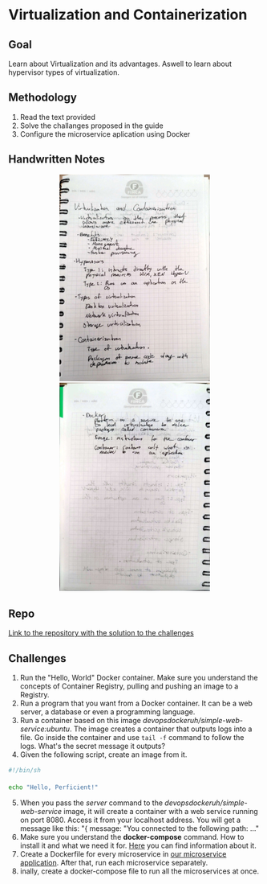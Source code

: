 # Virtualization and Containerization

## Goal 
Learn about Virtualization and its advantages. Aswell to learn about hypervisor types of virtualization. 
## Methodology 
  1) Read the text provided
  2) Solve the challanges proposed in the guide
  3) Configure the microservice aplication using Docker

## Handwritten Notes 
<p align="center">
    <img style = "width:300px" src="imgs/hw_notes/hw_notes_1.jpg">
    <img style = "width:300px" src="imgs/hw_notes/hw_notes_2.jpg">
</p>

## Repo 

[Link to the repository with the solution to the challenges](https://github.com/PJCB1998/DevOpsRampUpCh07)

## Challenges 

1)  Run the "Hello, World" Docker container. Make sure you understand the concepts of Container Registry, pulling and pushing an image to a Registry.
2)  Run a program that you want from a Docker container. It can be a web server, a database or even a programming language. 
3)  Run a container based on this image *devopsdockeruh/simple-web-service:ubuntu*. The image creates a container that outputs logs into a file. Go inside the container and use `tail -f` command to follow the logs. What's the secret message it outputs?
4)  Given the following script, create an image from it. 
```bash
#!/bin/sh

echo "Hello, Perficient!"
```
5)  When you pass the *server* command to the *devopsdockeruh/simple-web-service* image, it will create a container with a web service running on port 8080. Access it from your localhost address. You will get a message like this: "{ message: "You connected to the following path: ..."
6)  Make sure you understand the **docker-compose** command. How to install it and what we need it for. [Here](https://www.baeldung.com/ops/docker-compose) you can find information about it.
7)  Create a Dockerfile for every microservice in [our microservice application](https://github.com/bortizf/microservice-app-example). After that, run each microservice separately.
8)  inally, create a docker-compose file to run all the microservices at once.

